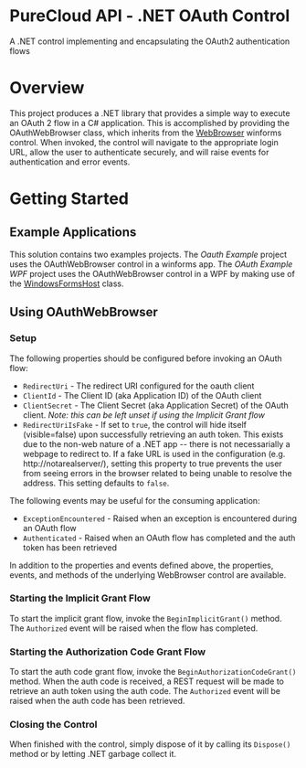 # PureCloud API - .NET OAuth Control
A .NET control implementing and encapsulating the OAuth2 authentication flows

# Overview

This project produces a .NET library that provides a simple way to execute an OAuth 2 flow in a C# application. This is accomplished by providing the OAuthWebBrowser class, which inherits from the [WebBrowser](https://msdn.microsoft.com/en-us/library/2te2y1x6.aspx) winforms control. When invoked, the control will navigate to the appropriate login URL, allow the user to authenticate securely, and will raise events for authentication and error events.

# Getting Started

## Example Applications

This solution contains two examples projects. The _Oauth Example_ project uses the OAuthWebBrowser control in a winforms app. The _OAuth Example WPF_ project uses the OAuthWebBrowser control in a WPF by making use of the [WindowsFormsHost](https://msdn.microsoft.com/en-us/library/system.windows.forms.integration.windowsformshost.aspx) class.

## Using OAuthWebBrowser

### Setup

The following properties should be configured before invoking an OAuth flow:

* ```RedirectUri``` - The redirect URI configured for the oauth client
* ```ClientId``` - The Client ID (aka Application ID) of the OAuth client
* ```ClientSecret``` - The Client Secret (aka Application Secret) of the OAuth client. _Note: this can be left unset if using the Implicit Grant flow_
* ```RedirectUriIsFake``` - If set to ```true```, the control will hide itself (visible=false) upon successfully retrieving an auth token.  This exists due to the non-web nature of a .NET app -- there is not necessarially a webpage to redirect to. If a fake URL is used in the configuration (e.g. http://notarealserver/), setting this property to true prevents the user from seeing errors in the browser related to being unable to resolve the address. This setting defaults to ```false```.

The following events may be useful for the consuming application:

* ```ExceptionEncountered``` - Raised when an exception is encountered during an OAuth flow
* ```Authenticated``` - Raised when an OAuth flow has completed and the auth token has been retrieved

In addition to the properties and events defined above, the properties, events, and methods of the underlying WebBrowser control are available.

### Starting the Implicit Grant Flow

To start the implicit grant flow, invoke the ```BeginImplicitGrant()``` method. The ```Authorized``` event will be raised when the flow has completed.

### Starting the Authorization Code Grant Flow

To start the auth code grant flow, invoke the ```BeginAuthorizationCodeGrant()``` method. When the auth code is received, a REST request will be made to retrieve an auth token using the auth code. The ```Authorized``` event will be raised when the auth code has been retrieved.

### Closing the Control

When finished with the control, simply dispose of it by calling its ```Dispose()``` method or by letting .NET garbage collect it.
